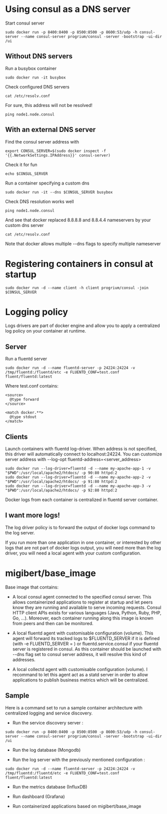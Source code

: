 # Using consul as a DNS server
Start consul server
```
sudo docker run -p 8400:8400 -p 8500:8500 -p 8600:53/udp -h consul-server --name consul-server progrium/consul -server -bootstrap -ui-dir /ui
```

## Without DNS servers
Run a busybox container
```
sudo docker run -it busybox
```

Check configured DNS servers
```
cat /etc/resolv.conf
```

For sure, this address will not be resolved!
```
ping node1.node.consul
```

## With an external DNS server
Find the consul server address with
```
export CONSUL_SERVER=$(sudo docker inspect -f '{{.NetworkSettings.IPAddress}}' consul-server)
```

Check it for fun
```
echo $CONSUL_SERVER
```

Run a container specifying a custom dns
```
sudo docker run -it --dns $CONSUL_SERVER busybox
```

Check DNS resolution works well
```
ping node1.node.consul
```

And see that docker replaced 8.8.8.8 and 8.8.4.4 nameservers by your custom dns server
```
cat /etc/resolv.conf
```

Note that docker allows multiple --dns flags to specify multiple nameserver

# Registering containers in consul at startup
```
sudo docker run -d --name client -h client progrium/consul -join $CONSUL_SERVER
```


# Logging policy
Logs drivers are part of docker engine and allow you to apply a centralized log policy on your container at runtime.

## Server
Run a fluentd server
```
sudo docker run -d --name fluentd-server -p 24224:24224 -v /tmp/fluentd:/fluentd/etc -e FLUENTD_CONF=test.conf fluent/fluentd:latest
```

Where test.conf contains:
```
<source>
  @type forward
</source>

<match docker.**>
  @type stdout
</match>
```

## Clients
Launch containers with fluentd log-driver. When address is not specified, this driver will automatically connect to localhost:24224.
You can customize server address with --log-opt fluentd-address=<server_address>

```
sudo docker run --log-driver=fluentd -d --name my-apache-app-1 -v "$PWD":/usr/local/apache2/htdocs/ -p 90:80 httpd:2
sudo docker run --log-driver=fluentd -d --name my-apache-app-2 -v "$PWD":/usr/local/apache2/htdocs/ -p 91:80 httpd:2
sudo docker run --log-driver=fluentd -d --name my-apache-app-3 -v "$PWD":/usr/local/apache2/htdocs/ -p 92:80 httpd:2
```

Docker logs from each container is centralized in fluentd server container.

## I want more logs!

The log driver policy is to forward the output of docker logs command to the log server.

If you run more than one application in one container, or interested by other logs that are not part of docker logs output, you will need more than the log driver, you will need a local agent with your custom configuration.


# migibert/base_image
Base image that contains:

- A local consul agent connected to the specified consul server. This allows containerized applications to register at startup and let peers know they are running and available to serve incoming requests. Consul HTTP client APIs exists for various languages (Java, Python, Ruby, PHP, Go, ...). Moreover, each container running along this image is known from peers and then can be monitored.

- A local fluentd agent with customisable configuration (volume). This agent will forward its tracked logs to $FLUENTD_SERVER if it is defined (with -e FLUENTD_SERVER = <fluentd server address>) or fluentd.service.consul if your fluentd server is registered in consul. As this container should be launched with --dns flag set to consul server address, it will resolve this kind of addresses.

- A local collectd agent with customisable configuration (volume). I recommand to let this agent act as a statd server in order to allow applications to publish business metrics which will be centralized.

## Sample
Here is a command set to run a sample container architecture with centralized logging and service discovery.

- Run the service discovery server : 
```
sudo docker run -p 8400:8400 -p 8500:8500 -p 8600:53/udp -h consul-server --name consul-server progrium/consul -server -bootstrap -ui-dir /ui
```

- Run the log database (Mongodb)

- Run the log server with the previously mentioned configuration :
```
sudo docker run -d --name fluentd-server -p 24224:24224 -v /tmp/fluentd:/fluentd/etc -e FLUENTD_CONF=test.conf fluent/fluentd:latest
```

- Run the metrics database (InfluxDB)

- Run dashboard (Grafana) 

- Run containerized applications based on migibert/base_image

